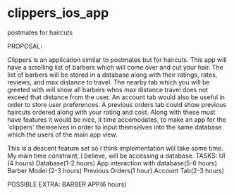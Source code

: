 # clippers_ios_app
postmates for haircuts


PROPOSAL:

Clippers is an application similar to postmates but for haircuts. This app will have a scrolling list of barbers which will come over and cut your hair. The list of barbers will be stored in a database along with their ratings, rates, reviews, and max distance to travel. The nearby tab which you will be greeted with will show all barbers whos max distance travel does not exceed that distance from the user. An account tab would also be useful in order to store user preferences. A previous orders tab could show previous haircuts ordered along with your rating and cost. Along with these must have features it would be nice, it time accomodates, to make an app for the 'clippers' themselves in order to input themselves into the same database which the users of the main app view. 

This is a descent feature set so I think implementation will take some time. My main time constraint, I believe, will be accessing a database.
TASKS:
UI (4 hours)
Database(1-2 hours)
App interaction with database(5-6 hours)
Barber Model (2-3 hours)
Previous Orders(1 hour)
Account Tab(2-3 hours)

POSSIBLE EXTRA: BARBER APP(6 hours)

